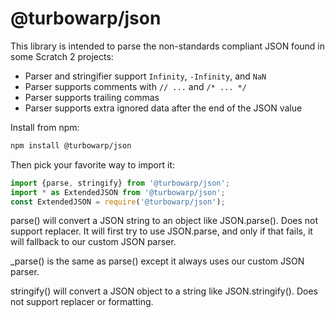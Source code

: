 # @turbowarp/json

This library is intended to parse the non-standards compliant JSON found in some Scratch 2 projects:

 - Parser and stringifier support `Infinity`, `-Infinity`, and `NaN`
 - Parser supports comments with `// ...` and `/* ... */`
 - Parser supports trailing commas
 - Parser supports extra ignored data after the end of the JSON value

Install from npm:

```bash
npm install @turbowarp/json
```

Then pick your favorite way to import it:

```js
import {parse, stringify} from '@turbowarp/json';
import * as ExtendedJSON from '@turbowarp/json';
const ExtendedJSON = require('@turbowarp/json');
```

parse() will convert a JSON string to an object like JSON.parse(). Does not support replacer. It will first try to use JSON.parse, and only if that fails, it will fallback to our custom JSON parser.

_parse() is the same as parse() except it always uses our custom JSON parser.

stringify() will convert a JSON object to a string like JSON.stringify(). Does not support replacer or formatting.
